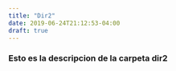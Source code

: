 ```yaml
---
title: "Dir2"
date: 2019-06-24T21:12:53-04:00
draft: true
---
```


### Esto es la descripcion de la carpeta dir2